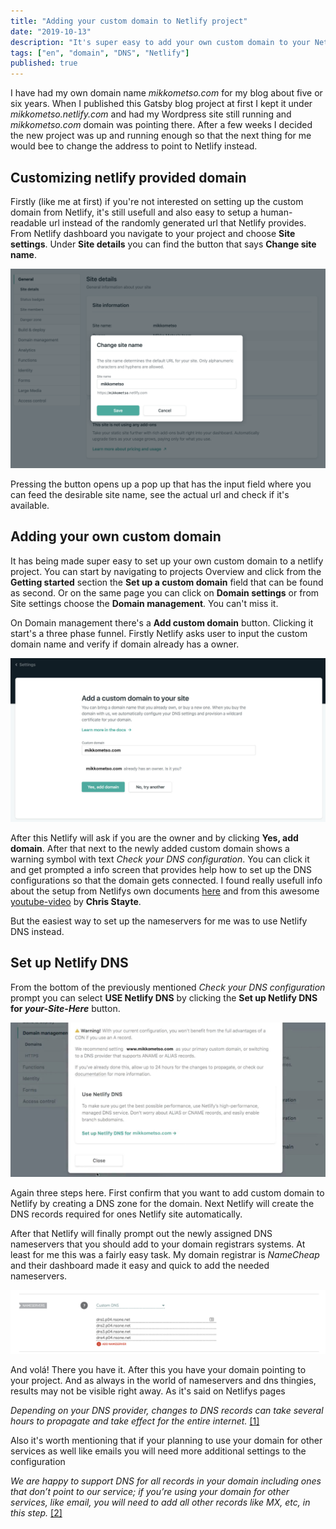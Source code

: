 ```yaml
---
title: "Adding your custom domain to Netlify project"
date: "2019-10-13"
description: "It's super easy to add your own custom domain to your Netlify project"
tags: ["en", "domain", "DNS", "Netlify"]
published: true
---
```


I have had my own domain name _mikkometso.com_ for my blog about five or six years. When I published this Gatsby blog project at first I kept it under _mikkometso.netlify.com_ and had my Wordpress site still running and _mikkometso.com_ domain was pointing there. After a few weeks I decided the new project was up and running enough so that the next thing for me would bee to change the address to point to Netlify instead. 

## Customizing netlify provided domain

Firstly (like me at first) if you're not interested on setting up the custom domain from Netlify, it's still usefull and also easy to setup a human-readable url instead of the randomly generated url that Netlify provides. From Netlify dashboard you navigate to your project and choose **Site settings**. Under **Site details** you can find the button that says **Change site name**. 

![Netlify Change site name view](./netlify-custom-domain.png)

Pressing the button opens up a pop up that has the input field where you can feed the desirable site name, see the actual url and check if it's available.

## Adding your own custom domain

It has being made super easy to set up your own custom domain to a netlify project. You can start by navigating to projects Overview and click from the **Getting started** section the **Set up a custom domain** field that can be found as second. Or on the same page you can click on **Domain settings** or from Site settings choose the **Domain management**. You can't miss it. 

On Domain management there's a **Add custom domain** button. Clicking it start's a three phase funnel. Firstly Netlify asks user to input the custom domain name and verify if domain already has a owner. 

![Add a custom domain to your site](./netlify-custom-domain3.jpg)

After this Netlify will ask if you are the owner and by clicking **Yes, add domain**. After that next to the newly added custom domain shows a warning symbol with text _Check your DNS configuration_. You can click it and get prompted a info screen that provides help how to set up the DNS configurations so that the domain gets connected. I found really usefull info about the setup from Netlifys own documents <a href="https://www.netlify.com/docs/custom-domains/" target="_blank">here</a> and from this awesome <a href="https://www.youtube.com/watch?v=Q9giWrfIJKk" target="_blank">youtube-video</a> by **Chris Stayte**. 

But the easiest way to set up the nameservers for me was to use Netlify DNS instead.

## Set up Netlify DNS

From the bottom of the previously mentioned _Check your DNS configuration_ prompt you can select **USE Netlify DNS** by clicking the **Set up Netlify DNS for _your-Site-Here_** button.

![Set up Netlify DNS for your-domain-here](./netlify-custom-domain4.jpg)

Again three steps here. First confirm that you want to add custom domain to Netlify by creating a DNS zone for the domain. Next Netlify will create the DNS records required for ones Netlify site automatically. 

After that Netlify will finally prompt out the newly assigned DNS nameservers that you should add to your domain registrars systems. At least for me this was a fairly easy task. My domain registrar is _NameCheap_ and their dashboard made it easy and quick to add the needed nameservers. 

![NameCheap dashboard](./netlify-custom-domain2.png)

And volá! There you have it. After this you have your domain pointing to your project. And as always in the world of nameservers and dns thingies, results may not be visible right away. As it's said on Netlifys pages 

_Depending on your DNS provider, changes to DNS records can take several hours to propagate and take effect for the entire internet._ <a href="https://www.netlify.com/docs/custom-domains/#automatic" target="_blank">[1]</a>  

Also it's worth mentioning that if your planning to use your domain for other services as well like emails you will need more additional settings to the configuration

_We are happy to support DNS for all records in your domain including ones that don’t point to our service; if you’re using your domain for other services, like email, you will need to add all other records like MX, etc, in this step._ <a href="https://www.netlify.com/docs/custom-domains/#automatic" target="_blank">[2]</a>  

